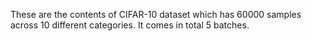These are the contents of CIFAR-10 dataset which has 60000 samples across 10 different categories.
It comes in total 5 batches.
